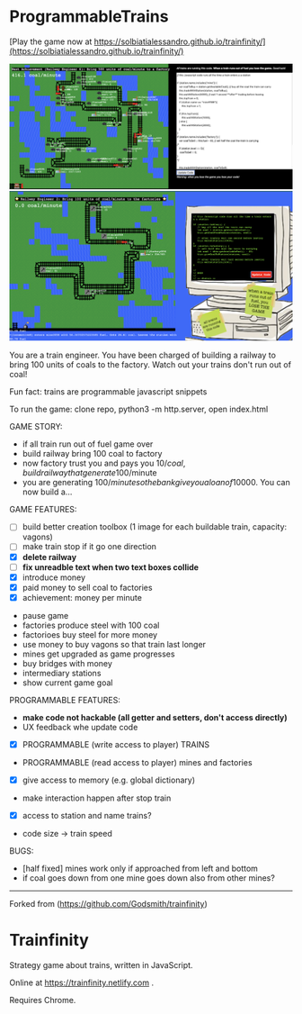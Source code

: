
# ProgrammableTrains

[Play the game now at https://solbiatialessandro.github.io/trainfinity/](https://solbiatialessandro.github.io/trainfinity/)

![](https://github.com/SolbiatiAlessandro/trainfinity/blob/master/demo.png?raw=true)
![](https://github.com/SolbiatiAlessandro/trainfinity/blob/master/Screenshot%202022-01-19%20at%2003.52.02.png?raw=true)

You are a train engineer. You have been charged of building a railway to bring 100 units of coals to the factory. Watch out your trains don't run out of coal!

Fun fact: trains are programmable javascript snippets

To run the game: clone repo, python3 -m http.server, open index.html

GAME STORY:
- if all train run out of fuel game over
- build railway bring 100 coal to factory
- now factory trust you and pays you 10$/coal, build railway that generate 100$/minute
- you are generating 100$/minute so the bank give you a loan of 10000$. You can now build a...

GAME FEATURES:
- [ ] build better creation toolbox (1 image for each buildable train, capacity: vagons)
- [ ] make train stop if it go one direction
- [x] **delete railway**
- [ ] **fix unreadble text when two text boxes collide**
- [x] introduce money
- [x] paid money to sell coal to factories
- [x] achievement: money per minute
- pause game
- factories produce steel with 100 coal
- factorioes buy steel for more money
- use money to buy vagons so that train last longer
- mines get upgraded as game progresses
- buy bridges with money
- intermediary stations
- show current game goal

PROGRAMMABLE FEATURES:
- **make code not hackable (all getter and setters, don't access directly)**
- UX feedback whe update code
- [x] PROGRAMMABLE (write access to player) TRAINS
- PROGRAMMABLE (read access to player) mines and factories
- [x] give access to memory (e.g. global dictionary)
- make interaction happen after stop train
- [x] access to station and name trains?
- code size -> train speed

BUGS:
- [half fixed] mines work only if approached from left and bottom
- if coal goes down from one mine goes down also from other mines?

-----

Forked from (https://github.com/Godsmith/trainfinity)

# Trainfinity

Strategy game about trains, written in JavaScript.

Online at https://trainfinity.netlify.com .

Requires Chrome.
